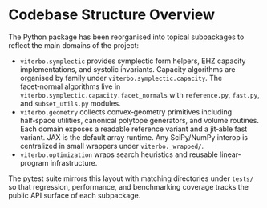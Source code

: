 # Codebase Structure Overview

The Python package has been reorganised into topical subpackages to reflect the main domains of the
project:

- `viterbo.symplectic` provides symplectic form helpers, EHZ capacity implementations, and systolic
  invariants. Capacity algorithms are organised by family under `viterbo.symplectic.capacity`. The
  facet‑normal algorithms live in `viterbo.symplectic.capacity.facet_normals` with `reference.py`,
  `fast.py`, and `subset_utils.py` modules.
- `viterbo.geometry` collects convex‑geometry primitives including half‑space utilities, canonical
  polytope generators, and volume routines. Each domain exposes a readable reference variant and a
  jit‑able fast variant. JAX is the default array runtime. Any SciPy/NumPy interop is centralized in
  small wrappers under `viterbo._wrapped/`.
- `viterbo.optimization` wraps search heuristics and reusable linear-program infrastructure.

The pytest suite mirrors this layout with matching directories under `tests/` so that regression,
performance, and benchmarking coverage tracks the public API surface of each subpackage.

